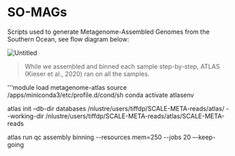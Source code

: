 # SO-MAGs
Scripts used to generate Metagenome-Assembled Genomes from the Southern Ocean, see flow diagram below:

![Untitled](https://user-images.githubusercontent.com/84008482/136346041-0652c7c6-72dc-4a9d-aec3-2c24ee4f41fd.png)

> While we assembled and binned each sample step-by-step, ATLAS (Kieser et al., 2020) ran on all the samples.

'''module load metagenome-atlas
source /apps/miniconda3/etc/profile.d/cond/sh
conda activate atlasenv

atlas init –db-dir databases /nlustre/users/tiffdp/SCALE-META-reads/atlas/ --working-dir /nlustre/users/tiffdp/SCALE-META-reads/atlas/SCALE-META-reads

atlas run qc assembly binning --resources mem=250 --jobs 20 –-keep-going
